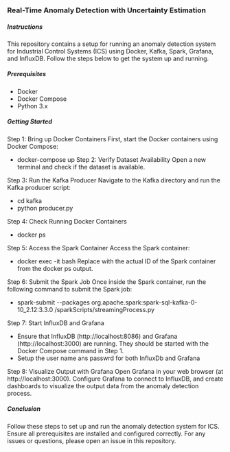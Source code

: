 ### Real-Time Anomaly Detection with Uncertainty Estimation 


##### Instructions
This repository contains a setup for running an anomaly detection system for Industrial Control Systems (ICS) using Docker, Kafka, Spark, Grafana, and InfluxDB. 
Follow the steps below to get the system up and running. 
##### Prerequisites
- Docker
- Docker Compose
- Python 3.x 
##### Getting Started 
Step 1: Bring up Docker Containers
First, start the Docker containers using Docker Compose: 
   - docker-compose up
Step 2: Verify Dataset Availability 
Open a new terminal and check if the dataset is available.

Step 3: Run the Kafka Producer
Navigate to the Kafka directory and run the Kafka producer script:  
   - cd kafka
   - python producer.py

Step 4: Check Running Docker Containers
   - docker ps

Step 5: Access the Spark Container
Access the Spark container:
   - docker exec -it <SparkContainerID> bash
 Replace <SparkContainerID> with the actual ID of the Spark container from the docker ps output.

Step 6: Submit the Spark Job
Once inside the Spark container, run the following command to submit the Spark job:
  - spark-submit --packages org.apache.spark:spark-sql-kafka-0-10_2.12:3.3.0 /sparkScripts/streamingProcess.py

Step 7: Start InfluxDB and Grafana
- Ensure that InfluxDB (http://localhost:8086) and Grafana (http://localhost:3000) are running. They should be started with the Docker Compose command in Step 1. 
- Setup the user name ans passwrd for both InfluxDb and Grafana 

Step 8: Visualize Output with Grafana
Open Grafana in your web browser (at http://localhost:3000). Configure Grafana to connect to InfluxDB, and create dashboards to visualize the output data from the anomaly detection process. 

##### Conclusion
Follow these steps to set up and run the anomaly detection system for ICS. Ensure all prerequisites are installed and configured correctly. For any issues or questions, please open an issue in this repository. 
